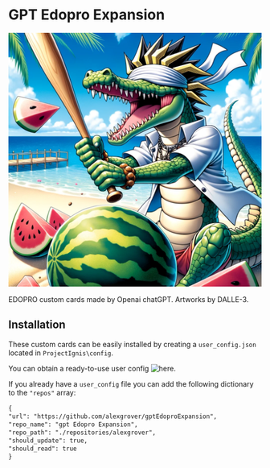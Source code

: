 # GPT Edopro Expansion

![](./artworks/1000000011.png)

EDOPRO custom cards made by Openai chatGPT. Artworks by DALLE-3.

## Installation

These custom cards can be easily installed by creating a `user_config.json` located in `ProjectIgnis\config`. 

You can obtain a ready-to-use user config ![here](https://gist.github.com/alexgrover/5a0c4a97e7adec0033609bf7e7fadcb7).

If you already have a `user_config` file you can add the following dictionary to the `"repos"` array:

```
{
"url": "https://github.com/alexgrover/gptEdoproExpansion",
"repo_name": "gpt Edopro Expansion",
"repo_path": "./repositories/alexgrover",
"should_update": true,
"should_read": true
}
```
